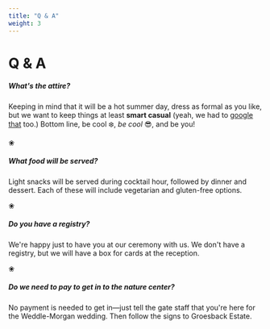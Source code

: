 ```yaml
---
title: "Q & A"
weight: 3
---
```


# Q & A

##### What's the attire?

Keeping in mind that it will be a hot summer day, dress as formal as you like, but we want to keep things at least 
__smart casual__ (yeah, we had to [google that](https://www.saratoga.com/images/infographic-dress-codes.jpg) too.) Bottom line, be cool ❄️, *be cool* 😎, and be you!

❀

##### What food will be served?

Light snacks will be served during cocktail hour, followed by dinner and dessert. Each of these will include vegetarian 
and gluten-free options. 

❀

##### Do you have a registry?

We're happy just to have you at our ceremony with us. We don't have a registry, but we will have a box for cards at the 
reception.

❀

##### Do we need to pay to get in to the nature center?

No payment is needed to get in—just tell the gate staff that you're here for the Weddle-Morgan wedding. Then follow the signs to Groesback Estate.

